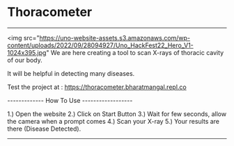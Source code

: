 # Thoracometer

---------------------
<img src="https://uno-website-assets.s3.amazonaws.com/wp-content/uploads/2022/09/28094927/Uno_HackFest22_Hero_V1-1024x395.jpg"
We are here creating a tool to scan X-rays of thoracic cavity of our body.

It will be helpful in detecting many diseases.

Test the project at : https://thoracometer.bharatmangal.repl.co

------------- How To Use ------------------

1.) Open the website
2.) Click on Start Button
3.) Wait for few seconds, allow the camera when a prompt comes
4.) Scan your X-ray
5.) Your results are there (Disease Detected).

-------------


